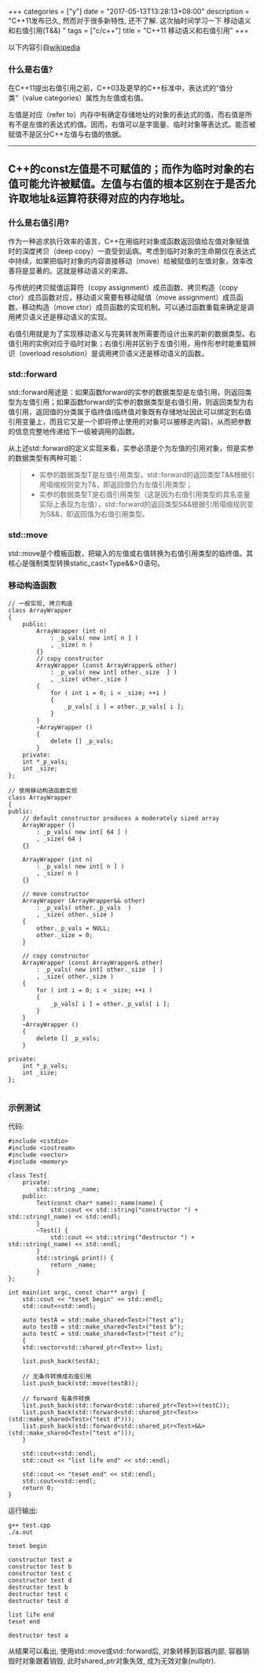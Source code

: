 +++
categories = ["y"]
date = "2017-05-13T13:28:13+08:00"
description = "C++11发布已久, 然而对于很多新特性, 还不了解. 这次抽时间学习一下 移动语义和右值引用(T&&) "
tags = ["c/c++"]
title = "C++11 移动语义和右值引用"
+++

以下内容引自[wikipedia](https://zh.wikipedia.org/wiki)

### 什么是右值?

在C++11提出右值引用之前，C++03及更早的C++标准中，表达式的“值分类”（value categories）属性为左值或右值。

左值是对应（refer to）内存中有确定存储地址的对象的表达式的值，而右值是所有不是左值的表达式的值。因而，右值可以是字面量、临时对象等表达式。能否被赋值不是区分C++左值与右值的依据。

---

C++的const左值是不可赋值的；而作为临时对象的右值可能允许被赋值。左值与右值的根本区别在于是否允许取地址&运算符获得对应的内存地址。
---

### 什么是右值引用?

作为一种追求执行效率的语言，C++在用临时对象或函数返回值给左值对象赋值时的深度拷贝（deep copy）一直受到诟病。考虑到临时对象的生命期仅在表达式中持续，如果把临时对象的内容直接移动（move）给被赋值的左值对象，效率改善将是显著的。这就是移动语义的来源。

与传统的拷贝赋值运算符（copy assignment）成员函数、拷贝构造（copy ctor）成员函数对应，移动语义需要有移动赋值（move assignment）成员函数、移动构造（move ctor）成员函数的实现机制。可以通过函数重载来确定是调用拷贝语义还是移动语义的实现。

右值引用就是为了实现移动语义与完美转发所需要而设计出来的新的数据类型。右值引用的实例对应于临时对象；右值引用并区别于左值引用，用作形参时能重载辨识（overload resolution）是调用拷贝语义还是移动语义的函数。

### std::forward

std::forward用途是：如果函数forward的实参的数据类型是左值引用，则返回类型为左值引用；如果函数forward的实参的数据类型是右值引用，则返回类型为右值引用，返回值的分类属于临终值(临终值对象既有存储地址因此可以绑定到右值引用变量上，而且它又是一个即将停止使用的对象可以被移走内容)，从而把参数的信息完整地传递给下一级被调用的函数。

从上述std::forward的定义实现来看，实参必须是个为左值的引用对象，但是实参的数据类型有两种可能：

> + 实参的数据类型T是左值引用类型，std::forward的返回类型T&&根据引用塌缩规则变为T&，即返回值仍为左值引用类型；
> + 实参的数据类型T是右值引用类型（这是因为右值引用类型的具名变量实际上表现为左值），std::forward的返回类型S&&根据引用塌缩规则变为S&&，即返回值为右值引用类型。


### std::move

std::move是个模板函数，把输入的左值或右值转换为右值引用类型的临终值。其核心是强制类型转换static_cast<Type&&>()语句。

### 移动构造函数
```
// 一般实现, 拷贝构造
class ArrayWrapper
{
    public:
        ArrayWrapper (int n)
            : _p_vals( new int[ n ] )
            , _size( n )
        {}
        // copy constructor
        ArrayWrapper (const ArrayWrapper& other)
            : _p_vals( new int[ other._size  ] )
            , _size( other._size )
        {
            for ( int i = 0; i < _size; ++i )
            {
                _p_vals[ i ] = other._p_vals[ i ];
            }
        }
        ~ArrayWrapper ()
        {
            delete [] _p_vals;
        }
    private:
    int *_p_vals;
    int _size;
};

// 使用移动构造函数实现
class ArrayWrapper
{
public:
    // default constructor produces a moderately sized array
    ArrayWrapper ()
        : _p_vals( new int[ 64 ] )
        , _size( 64 )
    {}
 
    ArrayWrapper (int n)
        : _p_vals( new int[ n ] )
        , _size( n )
    {}
 
    // move constructor
    ArrayWrapper (ArrayWrapper&& other)
        : _p_vals( other._p_vals  )
        , _size( other._size )
    {
        other._p_vals = NULL;
        other._size = 0;
    }
 
    // copy constructor
    ArrayWrapper (const ArrayWrapper& other)
        : _p_vals( new int[ other._size  ] )
        , _size( other._size )
    {
        for ( int i = 0; i < _size; ++i )
        {
            _p_vals[ i ] = other._p_vals[ i ];
        }
    }
    ~ArrayWrapper ()
    {
        delete [] _p_vals;
    }
 
private:
    int *_p_vals;
    int _size;
};


```

### 示例测试 
代码:
```
#include <cstdio>
#include <iostream>
#include <vector>
#include <memory>

class Test{
	private:
		std::string _name;
	public:
		Test(const char* name):_name(name) {
			std::cout << std::string("constructor ") + std::string(_name) << std::endl;
		}
		~Test() {
			std::cout << std::string("destructor ") + std::string(_name) << std::endl;
		}
		std::string& print() {
			return _name;
		}
};

int main(int argc, const char** argv) {
	std::cout << "teset begin" << std::endl;
	std::cout<<std::endl;

	auto testA = std::make_shared<Test>("test a");
	auto testB = std::make_shared<Test>("test b");
	auto testC = std::make_shared<Test>("test c");
	{
	std::vector<std::shared_ptr<Test>> list;

	list.push_back(testA);

	// 无条件转换成右值引用
	list.push_back(std::move(testB));

	// forward 有条件转换
	list.push_back(std::forward<std::shared_ptr<Test>>(testC));
	list.push_back(std::forward<std::shared_ptr<Test>>(std::make_shared<Test>("test d")));
	list.push_back(std::forward<std::shared_ptr<Test>&&>(std::make_shared<Test>("test e")));
	}

	std::cout<<std::endl;
	std::cout << "list life end" << std::endl;

	std::cout << "teset end" << std::endl;
	std::cout<<std::endl;
	return 0;
}
```

运行输出:
```
g++ test.cpp
./a.out

teset begin

constructor test a
constructor test b
constructor test c
constructor test d
destructor test b
destructor test c
destructor test d

list life end
teset end

destructor test a
```
从结果可以看出, 使用std::move或std::forward后, 对象转移到容器内部, 容器销毁时对象跟着销毁, 此时shared_ptr对象失效, 成为无效对象(nullptr).